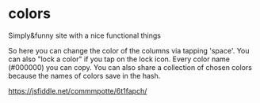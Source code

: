 # colors
Simply&amp;funny site with a nice functional things

So here you can change the color of the columns via tapping 'space'. You can also "lock a color" if you tap on the lock icon. Every color name (#000000) you can copy. You can also share a collection of chosen colors because the names of colors save in the hash. 

https://jsfiddle.net/commmpotte/6t1fapch/
